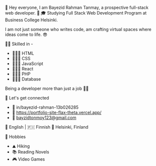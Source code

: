 👋 Hey everyone, I am Bayezid Rahman Tanmay, a prospective full-stack web developer. 👋
🎓 Studying Full Stack Web Development Program at Business College Helsinki.


I am not just someone who writes code, am crafting virtual spaces where ideas come to life. 😎

  👨‍🎓 Skilled in -
  - 🧑🏼‍💻 HTML
  - 🧑🏼‍💻 CSS
  - 🧑🏼‍💻 JavaScript
  - 🧑🏼‍💻 React
  - 🧑🏼‍💻 PHP
  - 🧑🏼‍💻 Database

Being a developer more than just a job 💯💯

🤝 Let's get connected
- 🔗 in/bayezid-rahman-13b026285
- 🔗 https://portfolio-site-flax-theta.vercel.app/
- 📩 bayzidtonmoy123@gmail.com

🏴󠁧󠁢󠁥󠁮󠁧󠁿 English | 🇫🇮 Finnish
🏡 Helsinki, Finland

🤘 Hobbies
- ⛰️ Hiking
- 📚 Reading Novels
- 🎮 Video Games

